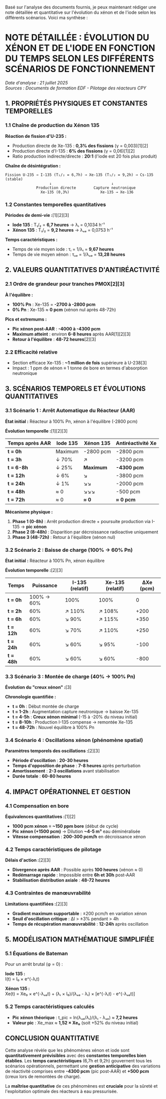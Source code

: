 Basé sur l'analyse des documents fournis, je peux maintenant rédiger une note détaillée et quantitative sur l'évolution du xénon et de l'iode selon les différents scénarios. Voici ma synthèse :

# NOTE DÉTAILLÉE : ÉVOLUTION DU XÉNON ET DE L'IODE EN FONCTION DU TEMPS SELON LES DIFFÉRENTS SCÉNARIOS DE FONCTIONNEMENT

*Date d'analyse : 21 juillet 2025*  
*Sources : Documents de formation EDF - Pilotage des réacteurs CPY*

## 1. PROPRIÉTÉS PHYSIQUES ET CONSTANTES TEMPORELLES

### 1.1 Chaîne de production du Xénon 135

**Réaction de fission d'U-235 :**
- Production directe de Xe-135 : **0,3% des fissions** (γ = 0,003)[1][2]
- Production directe d'I-135 : **6% des fissions** (γ = 0,06)[1][2]
- Ratio production indirecte/directe : **20:1** (l'iode est 20 fois plus produit)

**Chaîne de désintégration :**
```
Fission U-235 → I-135 (T₁/₂ = 6,7h) → Xe-135 (T₁/₂ = 9,2h) → Cs-135 (stable)
                    ↓                           ↓
              Production directe        Capture neutronique
                Xe-135 (0,3%)              Xe-135 → Xe-136
```

### 1.2 Constantes temporelles quantitatives

**Périodes de demi-vie :**[1][2][3]
- **Iode 135** : T₁/₂ = **6,7 heures** → λᵢ = 0,1034 h⁻¹
- **Xénon 135** : T₁/₂ = **9,2 heures** → λₓₑ = 0,0753 h⁻¹

**Temps caractéristiques :**
- Temps de vie moyen iode : τᵢ = 1/λᵢ = **9,67 heures**
- Temps de vie moyen xénon : τₓₑ = 1/λₓₑ = **13,28 heures**

## 2. VALEURS QUANTITATIVES D'ANTIRÉACTIVITÉ

### 2.1 Ordre de grandeur pour tranches PMOX[2][3]

**À l'équilibre :**
- **100% Pn** : Xe-135 = **-2700 à -2800 pcm**
- **0% Pn** : Xe-135 ≈ **0 pcm** (xénon nul après 48-72h)

**Pics et extremums :**
- **Pic xénon post-AAR** : **-4000 à -4300 pcm**
- **Maximum atteint** : environ **6-8 heures** après AAR[1][2][3]
- **Retour à l'équilibre** : **48-72 heures**[2][3]

### 2.2 Efficacité relative
- Section efficace Xe-135 : **~1 million de fois** supérieure à U-238[3]
- Impact : 1 ppm de xénon ≡ 1 tonne de bore en termes d'absorption neutronique

## 3. SCÉNARIOS TEMPORELS ET ÉVOLUTIONS QUANTITATIVES

### 3.1 Scénario 1 : Arrêt Automatique du Réacteur (AAR)

**État initial :** Réacteur à 100% Pn, xénon à l'équilibre (-2800 pcm)

**Évolution temporelle :**[1][2][3]

| Temps après AAR | Iode 135 | Xénon 135 | Antiréactivité Xe |
|------------------|----------|-----------|-------------------|
| **t = 0h** | Maximum | -2800 pcm | -2800 pcm |
| **t = 3h** | ↓ 70% | ↗ | -3200 pcm |
| **t = 6-8h** | ↓ 25% | **Maximum** | **-4300 pcm** |
| **t = 12h** | ↓ 6% | ↘ | -3800 pcm |
| **t = 24h** | ↓ 1% | ↘↘ | -2000 pcm |
| **t = 48h** | ≈ 0 | ↘↘↘ | -500 pcm |
| **t = 72h** | ≈ 0 | **≈ 0** | **≈ 0 pcm** |

**Mécanisme physique :**
1. **Phase 1 (0-8h)** : Arrêt production directe + poursuite production via I-135 → **pic xénon**
2. **Phase 2 (8-48h)** : Disparition par décroissance radioactive uniquement
3. **Phase 3 (48-72h)** : Retour à l'équilibre (xénon nul)

### 3.2 Scénario 2 : Baisse de charge (100% → 60% Pn)

**État initial :** Réacteur à 100% Pn, xénon équilibre

**Évolution temporelle :**[2][3]

| Temps | Puissance | I-135 (relatif) | Xe-135 (relatif) | ΔXe (pcm) |
|-------|-----------|----------------|------------------|-----------|
| **t = 0h** | 100% → 60% | 100% | 100% | 0 |
| **t = 2h** | 60% | ↗ 110% | ↗ 108% | +200 |
| **t = 6h** | 60% | ↘ 90% | ↗ 115% | +350 |
| **t = 12h** | 60% | ↘ 70% | ↗ 110% | +250 |
| **t = 24h** | 60% | ↘ 60% | ↘ 95% | -100 |
| **t = 48h** | 60% | ↘ 60% | ↘ 60% | -800 |

### 3.3 Scénario 3 : Montée de charge (40% → 100% Pn)

**Évolution du "creux xénon" :**[3]

**Chronologie quantifiée :**
- **t = 0h** : Début montée de charge
- **t = 1-2h** : Augmentation capture neutronique → baisse Xe-135
- **t = 4-5h** : **Creux xénon minimal** (-15 à -20% du niveau initial)
- **t = 8-10h** : Production I-135 compense → remontée Xe-135
- **t = 48-72h** : Nouvel équilibre à 100% Pn

### 3.4 Scénario 4 : Oscillations xénon (phénomène spatial)

**Paramètres temporels des oscillations :**[2][3]
- **Période d'oscillation** : **20-30 heures**
- **Temps d'opposition de phase** : **7-8 heures** après perturbation
- **Amortissement** : **2-3 oscillations** avant stabilisation
- **Durée totale** : **60-80 heures**

## 4. IMPACT OPÉRATIONNEL ET GESTION

### 4.1 Compensation en bore

**Équivalences quantitatives :**[1][2]
- **1000 pcm xénon** ≡ **~150 ppm bore** (début de cycle)
- **Pic xénon (+1500 pcm)** → Dilution **~4-5 m³** eau déminéralisée
- **Vitesse compensation** : **200-300 pcm/h** en décroissance xénon

### 4.2 Temps caractéristiques de pilotage

**Délais d'action :**[2][3]
- **Divergence après AAR** : Possible après **100 heures** (xénon ≈ 0)
- **Redémarrage rapide** : Impossible entre **6h et 30h** post-AAR
- **Stabilisation distribution axiale** : **48-72 heures**

### 4.3 Contraintes de manœuvrabilité

**Limitations quantifiées :**[2][3]
- **Gradient maximum supportable** : ±200 pcm/h en variation xénon
- **Seuil d'oscillation critique** : ΔI > ±3% pendant > 4h
- **Temps de récupération manœuvrabilité** : **12-24h** après oscillation

## 5. MODÉLISATION MATHÉMATIQUE SIMPLIFIÉE

### 5.1 Équations de Bateman

Pour un arrêt brutal (φ = 0) :

**Iode 135 :**  
I(t) = I₀ × e^(-λᵢt)

**Xénon 135 :**  
Xe(t) = Xe₀ × e^(-λₓₑt) + (λᵢ × I₀)/(λₓₑ - λᵢ) × [e^(-λᵢt) - e^(-λₓₑt)]

### 5.2 Temps caractéristiques calculés

- **Pic xénon théorique** : t_pic = ln(λₓₑ/λᵢ)/(λᵢ - λₓₑ) ≈ **7,2 heures**
- **Valeur pic** : Xe_max ≈ **1,52 × Xe₀** (soit +52% du niveau initial)

## CONCLUSION QUANTITATIVE

Cette analyse révèle que les phénomènes xénon et iode sont **quantitativement prévisibles** avec des **constantes temporelles bien établies**. Les **temps caractéristiques** (6,7h et 9,2h) gouvernent tous les scénarios opérationnels, permettant une **gestion anticipative** des variations de réactivité comprises entre **-4300 pcm** (pic post-AAR) et **+500 pcm** (creux lors de remontées de charge).

La **maîtrise quantitative** de ces phénomènes est **cruciale** pour la sûreté et l'exploitation optimale des réacteurs à eau pressurisée.